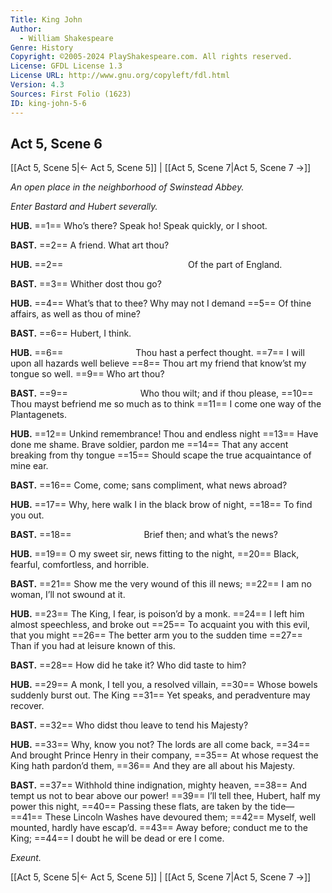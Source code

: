 ```yaml
---
Title: King John
Author: 
  - William Shakespeare
Genre: History
Copyright: ©2005-2024 PlayShakespeare.com. All rights reserved.
License: GFDL License 1.3
License URL: http://www.gnu.org/copyleft/fdl.html
Version: 4.3
Sources: First Folio (1623)
ID: king-john-5-6
---
```


## Act 5, Scene 6
[[Act 5, Scene 5|← Act 5, Scene 5]] | [[Act 5, Scene 7|Act 5, Scene 7 →]]

*An open place in the neighborhood of Swinstead Abbey.*

*Enter Bastard and Hubert severally.*

**HUB.**
==1== Who’s there? Speak ho! Speak quickly, or I shoot.

**BAST.**
==2== A friend. What art thou?

**HUB.**
==2==               Of the part of England.

**BAST.**
==3== Whither dost thou go?

**HUB.**
==4== What’s that to thee? Why may not I demand
==5== Of thine affairs, as well as thou of mine?

**BAST.**
==6== Hubert, I think.

**HUB.**
==6==         Thou hast a perfect thought.
==7== I will upon all hazards well believe
==8== Thou art my friend that know’st my tongue so well.
==9== Who art thou?

**BAST.**
==9==         Who thou wilt; and if thou please,
==10== Thou mayst befriend me so much as to think
==11== I come one way of the Plantagenets.

**HUB.**
==12== Unkind remembrance! Thou and endless night
==13== Have done me shame. Brave soldier, pardon me
==14== That any accent breaking from thy tongue
==15== Should scape the true acquaintance of mine ear.

**BAST.**
==16== Come, come; sans compliment, what news abroad?

**HUB.**
==17== Why, here walk I in the black brow of night,
==18== To find you out.

**BAST.**
==18==         Brief then; and what’s the news?

**HUB.**
==19== O my sweet sir, news fitting to the night,
==20== Black, fearful, comfortless, and horrible.

**BAST.**
==21== Show me the very wound of this ill news;
==22== I am no woman, I’ll not swound at it.

**HUB.**
==23== The King, I fear, is poison’d by a monk.
==24== I left him almost speechless, and broke out
==25== To acquaint you with this evil, that you might
==26== The better arm you to the sudden time
==27== Than if you had at leisure known of this.

**BAST.**
==28== How did he take it? Who did taste to him?

**HUB.**
==29== A monk, I tell you, a resolved villain,
==30== Whose bowels suddenly burst out. The King
==31== Yet speaks, and peradventure may recover.

**BAST.**
==32== Who didst thou leave to tend his Majesty?

**HUB.**
==33== Why, know you not? The lords are all come back,
==34== And brought Prince Henry in their company,
==35== At whose request the King hath pardon’d them,
==36== And they are all about his Majesty.

**BAST.**
==37== Withhold thine indignation, mighty heaven,
==38== And tempt us not to bear above our power!
==39== I’ll tell thee, Hubert, half my power this night,
==40== Passing these flats, are taken by the tide⁠—
==41== These Lincoln Washes have devoured them;
==42== Myself, well mounted, hardly have escap’d.
==43== Away before; conduct me to the King;
==44== I doubt he will be dead or ere I come.

*Exeunt.*

[[Act 5, Scene 5|← Act 5, Scene 5]] | [[Act 5, Scene 7|Act 5, Scene 7 →]]